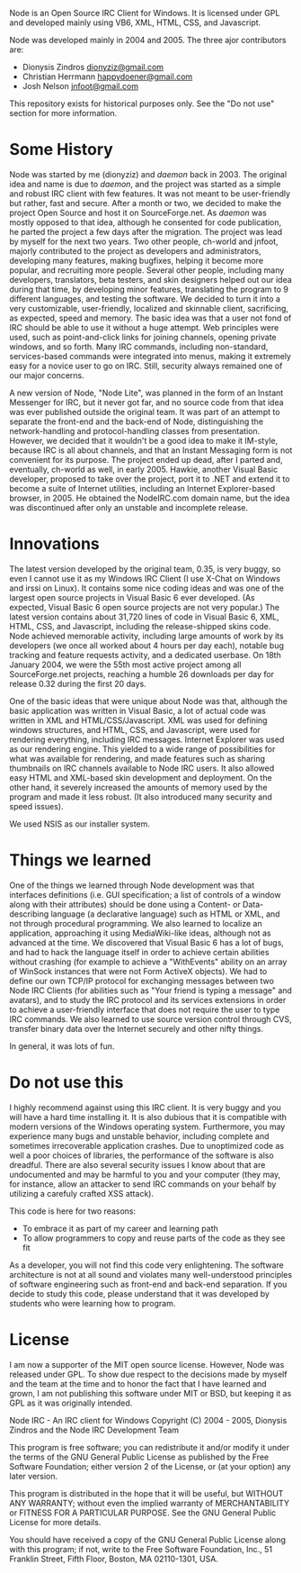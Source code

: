 Node is an Open Source IRC Client for Windows. It is licensed under GPL and developed mainly using VB6, XML, HTML, CSS, and Javascript.

Node was developed mainly in 2004 and 2005. The three ajor contributors are:

 * Dionysis Zindros <dionyziz@gmail.com>
 * Christian Herrmann <happydoener@gmail.com>
 * Josh Nelson <jnfoot@gmail.com>

This repository exists for historical purposes only. See the "Do not use" section for more information.

Some History
============
Node was started by me (dionyziz) and _daemon_ back in 2003. The original idea and name is due to _daemon_, and the project was started as a simple and robust IRC client with few features. It was not meant to be user-friendly but rather, fast and secure. After a month or two, we decided to make the project Open Source and host it on SourceForge.net. As _daemon_ was mostly opposed to that idea, although he consented for code publication, he parted the project a few days after the migration. The project was lead by myself for the next two years. Two other people, ch-world and jnfoot, majorly contributed to the project as developers and administrators, developing many features, making bugfixes, helping it become more popular, and recruiting more people. Several other people, including many developers, translators, beta testers, and skin designers helped out our idea during that time, by developing minor features, translating the program to 9 different languages, and testing the software. We decided to turn it into a very customizable, user-friendly, localized and skinnable client, sacrificing, as expected, speed and memory. The basic idea was that a user not fond of IRC should be able to use it without a huge attempt. Web principles were used, such as point-and-click links for joining channels, opening private windows, and so forth. Many IRC commands, including non-standard, services-based commands were integrated into menus, making it extremely easy for a novice user to go on IRC. Still, security always remained one of our major concerns.

A new version of Node, "Node Lite", was planned in the form of an Instant Messenger for IRC, but it never got far, and no source code from that idea was ever published outside the original team. It was part of an attempt to separate the front-end and the back-end of Node, distinguishing the network-handling and protocol-handling classes from presentation. However, we decided that it wouldn't be a good idea to make it IM-style, because IRC is all about channels, and that an Instant Messaging form is not convenient for its purpose. The project ended up dead, after I parted and, eventually, ch-world as well, in early 2005. Hawkie, another Visual Basic developer, proposed to take over the project, port it to .NET and extend it to become a suite of Internet utilities, including an Internet Explorer-based browser, in 2005. He obtained the NodeIRC.com domain name, but the idea was discontinued after only an unstable and incomplete release.

Innovations
===========
The latest version developed by the original team, 0.35, is very buggy, so even I cannot use it as my Windows IRC Client (I use X-Chat on Windows and irssi on Linux). It contains some nice coding ideas and was one of the largest open source projects in Visual Basic 6 ever developed. (As expected, Visual Basic 6 open source projects are not very popular.) The latest version contains about 31,720 lines of code in Visual Basic 6, XML, HTML, CSS, and Javascript, including the release-shipped skins code. Node achieved memorable activity, including large amounts of work by its developers (we once all worked about 4 hours per day each), notable bug tracking and feature requests activity, and a dedicated userbase. On 18th January 2004, we were the 55th most active project among all SourceForge.net projects, reaching a humble 26 downloads per day for release 0.32 during the first 20 days.

One of the basic ideas that were unique about Node was that, although the basic application was written in Visual Basic, a lot of actual code was written in XML and HTML/CSS/Javascript. XML was used for defining windows structures, and HTML, CSS, and Javascript, were used for rendering everything, including IRC messages. Internet Explorer was used as our rendering engine. This yielded to a wide range of possibilities for what was available for rendering, and made features such as sharing thumbnails on IRC channels available to Node IRC users. It also allowed easy HTML and XML-based skin development and deployment. On the other hand, it severely increased the amounts of memory used by the program and made it less robust. (It also introduced many security and speed issues).

We used NSIS as our installer system.

Things we learned
=================

One of the things we learned through Node development was that interfaces definitions (i.e. GUI specification; a list of controls of a window along with their attributes) should be done using a Content- or Data-describing language (a declarative language) such as HTML or XML, and not through procedural programming. We also learned to localize an application, approaching it using MediaWiki-like ideas, although not as advanced at the time. We discovered that Visual Basic 6 has a lot of bugs, and had to hack the language itself in order to achieve certain abilities without crashing (for example to achieve a "WithEvents" ability on an array of WinSock instances that were not Form ActiveX objects). We had to define our own TCP/IP protocol for exchanging messages between two Node IRC Clients (for abilities such as "Your friend is typing a message" and avatars), and to study the IRC protocol and its services extensions in order to achieve a user-friendly interface that does not require the user to type IRC commands. We also learned to use source version control through CVS, transfer binary data over the Internet securely and other nifty things.

In general, it was lots of fun.

Do not use this
===============
I highly recommend against using this IRC client. It is very buggy and you will have a hard time installing it. It is also dubious that it is compatible with modern versions of the Windows operating system. Furthermore, you may experience many bugs and unstable behavior, including complete and sometimes irrecoverable application crashes. Due to unoptimized code as well a poor choices of libraries, the performance of the software is also dreadful. There are also several security issues I know about that are undocumented and may be harmful to you and your computer (they may, for instance, allow an attacker to send IRC commands on your behalf by utilizing a carefuly crafted XSS attack).

This code is here for two reasons:

 * To embrace it as part of my career and learning path
 * To allow programmers to copy and reuse parts of the code as they see fit

As a developer, you will not find this code very enlightening. The software architecture is not at all sound and violates many well-understood principles of software engineering such as front-end and back-end separation. If you decide to study this code, please understand that it was developed by students who were learning how to program.

License
=======
I am now a supporter of the MIT open source license. However, Node was released under GPL. To show due respect to the decisions made by myself and the team at the time and to honor the fact that I have learned and grown, I am not publishing this software under MIT or BSD, but keeping it as GPL as it was originally intended.

Node IRC - An IRC client for Windows
Copyright (C) 2004 - 2005, Dionysis Zindros and the Node IRC Development Team

This program is free software; you can redistribute it and/or
modify it under the terms of the GNU General Public License
as published by the Free Software Foundation; either version 2
of the License, or (at your option) any later version.

This program is distributed in the hope that it will be useful,
but WITHOUT ANY WARRANTY; without even the implied warranty of
MERCHANTABILITY or FITNESS FOR A PARTICULAR PURPOSE.  See the
GNU General Public License for more details.

You should have received a copy of the GNU General Public License
along with this program; if not, write to the Free Software
Foundation, Inc., 51 Franklin Street, Fifth Floor, Boston, MA  02110-1301, USA.
